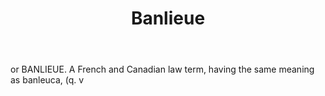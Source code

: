 ---
title: Banlieue
permalink: "/definitions/banlieue.html"
body: or BANLIEUE. A French and Canadian law term, having the same meaning as banleuca,
  (q. v
published_at: '2018-07-07'
layout: post
---